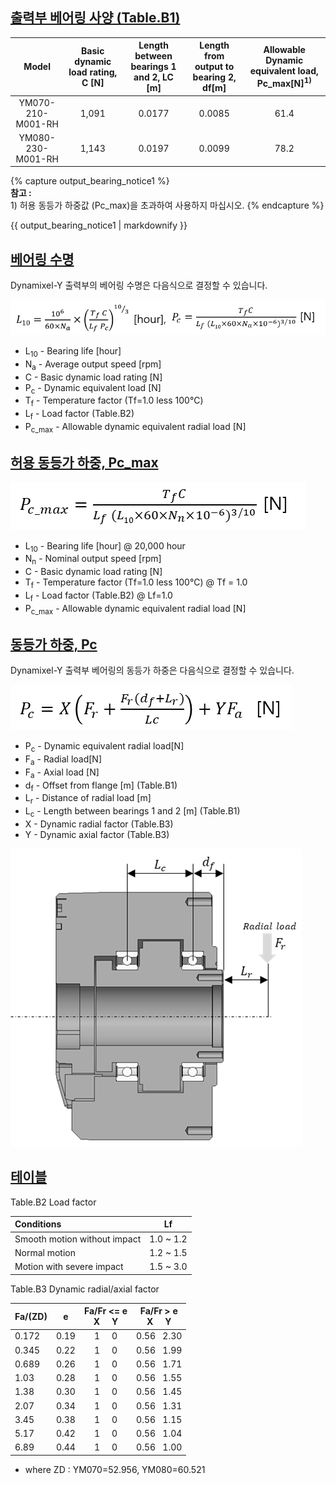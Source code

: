 
## [출력부 베어링 사양 (Table.B1)](#출력부-베어링-사양-tableb1)

| Model             | Basic dynamic load rating, C [N] | Length between bearings 1 and 2, LC [m] | Length from output to bearing 2, df[m] | Allowable Dynamic equivalent load, Pc_max[N]<sup>1)</sup> |
|:-----------------:|:-----:|:------:|:------:|:----:|
| YM070-210-M001-RH | 1,091 | 0.0177 | 0.0085 | 61.4 |
| YM080-230-M001-RH | 1,143 | 0.0197 | 0.0099 | 78.2 |

{% capture output_bearing_notice1 %}  
**참고 :**  
1&#41; 허용 동등가 하중값 (Pc_max)을 초과하여 사용하지 마십시오.
{% endcapture %}

<div class="notice">{{ output_bearing_notice1 | markdownify }}</div>

## [베어링 수명](#베어링-수명)
Dynamixel-Y 출력부의 베어링 수명은 다음식으로 결정할 수 있습니다.

![](/assets/images/dxl/y/bearing_formula/m_1.png)  


- L<sub>10</sub> - Bearing life [hour]
- N<sub>a</sub> - Average output speed [rpm]
- C - Basic dynamic load rating [N]
- P<sub>c</sub> - Dynamic equivalent load [N]
- T<sub>f</sub> - Temperature factor (Tf=1.0 less 100℃)
- L<sub>f</sub> - Load factor (Table.B2)
- P<sub>c_max</sub> - Allowable dynamic equivalent radial load [N]


## [허용 동등가 하중, Pc_max](#허용-동등가-하중-pc_max)

![](/assets/images/dxl/y/bearing_formula/m_2.png)    

- L<sub>10</sub> - Bearing life [hour] @ 20,000 hour
- N<sub>n</sub> - Nominal output speed [rpm]
- C - Basic dynamic load rating [N]
- T<sub>f</sub> - Temperature factor (Tf=1.0 less 100℃) @ Tf = 1.0
- L<sub>f</sub> - Load factor (Table.B2) @ Lf=1.0
- P<sub>c_max</sub> - Allowable dynamic equivalent radial load [N]


## [동등가 하중, Pc](#동등가-하중-pc)
Dynamixel-Y 출력부 베어링의 동등가 하중은 다음식으로 결정할 수 있습니다.

![](/assets/images/dxl/y/bearing_formula/m_3.png) 

- P<sub>c</sub> - Dynamic equivalent radial load[N]
- F<sub>a</sub> - Radial load[N]
- F<sub>a</sub> - Axial load [N]
- d<sub>f</sub> - Offset from flange [m] (Table.B1)
- L<sub>r</sub> - Distance of radial load [m]
- L<sub>c</sub> - Length between bearings 1 and 2 [m] (Table.B1)
- X - Dynamic radial factor (Table.B3)
- Y - Dynamic axial factor (Table.B3)

![](/assets/images/dxl/y/bearing_formula/m_4.png) 

## [테이블](#테이블)

Table.B2 Load factor

| Conditions                   | Lf        |
|:-----------------------------|:---------:|
| Smooth motion without impact | 1.0 ~ 1.2 |
| Normal motion                | 1.2 ~ 1.5 |
| Motion with severe impact    | 1.5 ~ 3.0 |

Table.B3 Dynamic radial/axial factor

| Fa/(ZD) | e    | Fa/Fr <= e<br>X &nbsp; &nbsp; Y  | Fa/Fr > e<br>X &nbsp; &nbsp; Y |
|:--------|:----:|:--------------------------------:|:------------------------------:|
| 0.172   | 0.19 | 1 &nbsp; &nbsp; 0                | 0.56 &nbsp; 2.30               |
| 0.345   | 0.22 | 1 &nbsp; &nbsp; 0                | 0.56 &nbsp; 1.99               |
| 0.689   | 0.26 | 1 &nbsp; &nbsp; 0                | 0.56 &nbsp; 1.71               |
| 1.03    | 0.28 | 1 &nbsp; &nbsp; 0                | 0.56 &nbsp; 1.55               |
| 1.38    | 0.30 | 1 &nbsp; &nbsp; 0                | 0.56 &nbsp; 1.45               |
| 2.07    | 0.34 | 1 &nbsp; &nbsp; 0                | 0.56 &nbsp; 1.31               |
| 3.45    | 0.38 | 1 &nbsp; &nbsp; 0                | 0.56 &nbsp; 1.15               |
| 5.17    | 0.42 | 1 &nbsp; &nbsp; 0                | 0.56 &nbsp; 1.04               |
| 6.89    | 0.44 | 1 &nbsp; &nbsp; 0                | 0.56 &nbsp; 1.00               |

 - where ZD : YM070=52.956, YM080=60.521
